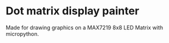 # Dot matrix display painter

Made for drawing graphics on a MAX7219 8x8 LED Matrix with micropython.
